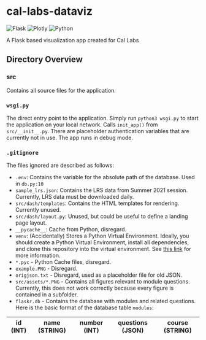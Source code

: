 # cal-labs-dataviz
![Flask](https://img.shields.io/badge/flask-%23000.svg?style=for-the-badge&logo=flask&logoColor=white)
![Plotly](https://img.shields.io/badge/Plotly-%233F4F75.svg?style=for-the-badge&logo=plotly&logoColor=white)
![Python](https://img.shields.io/badge/python-3670A0?style=for-the-badge&logo=python&logoColor=ffdd54)
  
A Flask based visualization app created for Cal Labs

## Directory Overview
### src
Contains all source files for the application.
### `wsgi.py`
The direct entry point to the application. Simply run `python3 wsgi.py` to start the application on your local network. Calls `init_app()` from `src/__init__.py`. There are placeholder authentication variables that are currently not in use. The app runs in debug mode.
### `.gitignore`
The files ignored are described as follows:
- `.env`: Contains the variable for the absolute path of the database. Used in `db.py:10`
- `sample_lrs.json`: Contains the LRS data from Summer 2021 session. Currently, LRS data must be downloaded daily.
- `src/dash/templates`: Contains the HTML templates for rendering. Currently unused.
- `src/dash/layout.py`: Unused, but could be useful to define a landing page layout.
- `__pycache__`: Cache from Python, disregard.
- `venv`: (Accidentally) Stores a Python Virtual Environment. Ideally, you should create a Python Virtual Environment, install all dependencies, and clone this repository into the virtual environment. See [this link](https://flask.palletsprojects.com/en/2.0.x/installation/#virtual-environments) for more information.
- `*.pyc` - Python Cache files, disregard.
- `example.PNG` - Disregard.
- `origjson.txt` - Disregard, used as a placeholder file for old JSON. 
- `src/assets/*.PNG` - Contains all figures relevant to module questions. Currently, this does not work correctly because every figure is contained in a subfolder.
- `flaskr.db` - Contains the database with modules and related questions. Here is the basic format of the database table `modules`:

| id (INT) | name (STRING) | number (INT) | questions (JSON) | course (STRING) |
|----------|---------------|--------------|------------------|-----------------|
